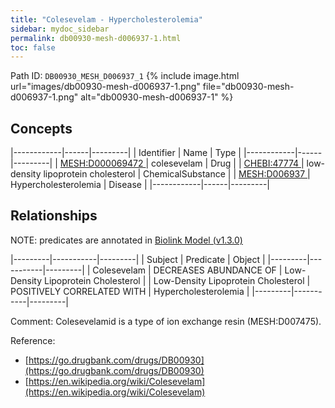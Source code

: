 ```yaml
---
title: "Colesevelam - Hypercholesterolemia"
sidebar: mydoc_sidebar
permalink: db00930-mesh-d006937-1.html
toc: false 
---
```



Path ID: `DB00930_MESH_D006937_1`
{% include image.html url="images/db00930-mesh-d006937-1.png" file="db00930-mesh-d006937-1.png" alt="db00930-mesh-d006937-1" %}

## Concepts

|------------|------|---------|
| Identifier | Name | Type    |
|------------|------|---------|
| <a href="https://identifiers.org/MESH:D000069472">MESH:D000069472 </a> | colesevelam | Drug |
| <a href="https://identifiers.org/CHEBI:47774">CHEBI:47774 </a> | low-density lipoprotein cholesterol | ChemicalSubstance |
| <a href="https://identifiers.org/MESH:D006937">MESH:D006937 </a> | Hypercholesterolemia | Disease |
|------------|------|---------|

## Relationships


NOTE: predicates are annotated in <a href="https://github.com/biolink/biolink-model/releases/tag/v1.3.0">Biolink Model (v1.3.0)</a>

|---------|-----------|---------|
| Subject | Predicate | Object  |
|---------|-----------|---------|
| Colesevelam | DECREASES ABUNDANCE OF | Low-Density Lipoprotein Cholesterol |
| Low-Density Lipoprotein Cholesterol | POSITIVELY CORRELATED WITH | Hypercholesterolemia |
|---------|-----------|---------|

Comment: Colesevelamid is a type of ion exchange resin (MESH:D007475).

Reference: 
  - [https://go.drugbank.com/drugs/DB00930](https://go.drugbank.com/drugs/DB00930)
  - [https://en.wikipedia.org/wiki/Colesevelam](https://en.wikipedia.org/wiki/Colesevelam)
